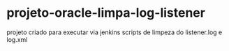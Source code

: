 # projeto-oracle-limpa-log-listener
projeto criado para executar via jenkins scripts de limpeza do listener.log e log.xml 
